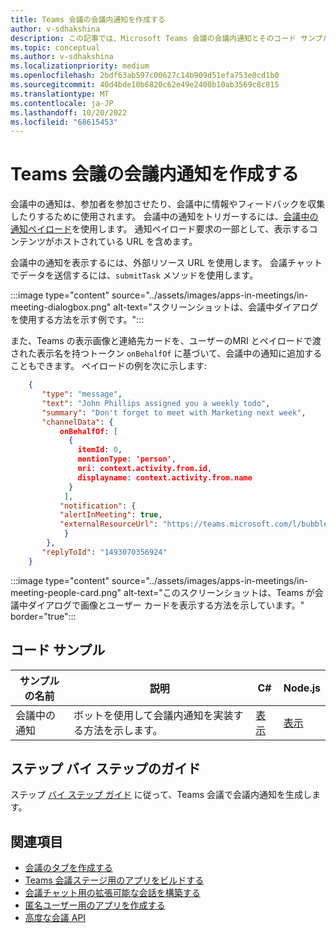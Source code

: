 ```yaml
---
title: Teams 会議の会議内通知を作成する
author: v-sdhakshina
description: この記事では、Microsoft Teams 会議の会議内通知とそのコード サンプルを作成する方法について説明します。
ms.topic: conceptual
ms.author: v-sdhakshina
ms.localizationpriority: medium
ms.openlocfilehash: 2bdf63ab597c00627c14b909d51efa753e0cd1b0
ms.sourcegitcommit: 40d4bde10b6820c62e49e2400b10ab3569c8c815
ms.translationtype: MT
ms.contentlocale: ja-JP
ms.lasthandoff: 10/20/2022
ms.locfileid: "68615453"
---
```

# <a name="build-in-meeting-notification-for-teams-meeting"></a>Teams 会議の会議内通知を作成する

会議中の通知は、参加者を参加させたり、会議中に情報やフィードバックを収集したりするために使用されます。 会議中の通知をトリガーするには、[会議中の通知ペイロード](meeting-apps-apis.md#send-an-in-meeting-notification)を使用します。 通知ペイロード要求の一部として、表示するコンテンツがホストされている URL を含めます。

会議中の通知を表示するには、外部リソース URL を使用します。 会議チャットでデータを送信するには、`submitTask` メソッドを使用します。

:::image type="content" source="../assets/images/apps-in-meetings/in-meeting-dialogbox.png" alt-text="スクリーンショットは、会議中ダイアログを使用する方法を示す例です。":::

また、Teams の表示画像と連絡先カードを、ユーザーのMRI とペイロードで渡された表示名を持つトークン `onBehalfOf` に基づいて、会議中の通知に追加することもできます。 ペイロードの例を次に示します:

```json
    {
       "type": "message",
       "text": "John Phillips assigned you a weekly todo",
       "summary": "Don't forget to meet with Marketing next week",
       "channelData": {
           onBehalfOf: [
             { 
               itemId: 0, 
               mentionType: 'person', 
               mri: context.activity.from.id, 
               displayname: context.activity.from.name 
             }
            ],
           "notification": {
           "alertInMeeting": true,
           "externalResourceUrl": "https://teams.microsoft.com/l/bubble/APP_ID?url=<url>&height=<height>&width=<width>&title=<title>&completionBotId=BOT_APP_ID"
            }
        },
       "replyToId": "1493070356924"
    }
```

:::image type="content" source="../assets/images/apps-in-meetings/in-meeting-people-card.png" alt-text="このスクリーンショットは、Teams が会議中ダイアログで画像とユーザー カードを表示する方法を示しています。" border="true":::

## <a name="code-sample"></a>コード サンプル

サンプルの名前 | 説明 | C# | Node.js |
|----------------|-----------------|--------------|----------------|
| 会議中の通知 | ボットを使用して会議内通知を実装する方法を示します。 | [表示](https://github.com/OfficeDev/Microsoft-Teams-Samples/tree/main/samples/meetings-content-bubble/csharp) | [表示](https://github.com/OfficeDev/Microsoft-Teams-Samples/tree/main/samples/meetings-content-bubble/nodejs) |

## <a name="step-by-step-guides"></a>ステップ バイ ステップのガイド

ステップ [バイ ステップ ガイド](../sbs-meeting-content-bubble.yml) に従って、Teams 会議で会議内通知を生成します。

## <a name="see-also"></a>関連項目

* [会議のタブを作成する](~/apps-in-teams-meetings/build-tabs-for-meeting.md)
* [Teams 会議ステージ用のアプリをビルドする](build-apps-for-teams-meeting-stage.md)
* [会議チャット用の拡張可能な会話を構築する](build-extensible-conversation-for-meeting-chat.md)
* [匿名ユーザー用のアプリを作成する](build-apps-for-anonymous-user.md)
* [高度な会議 API](meeting-apps-apis.md)
